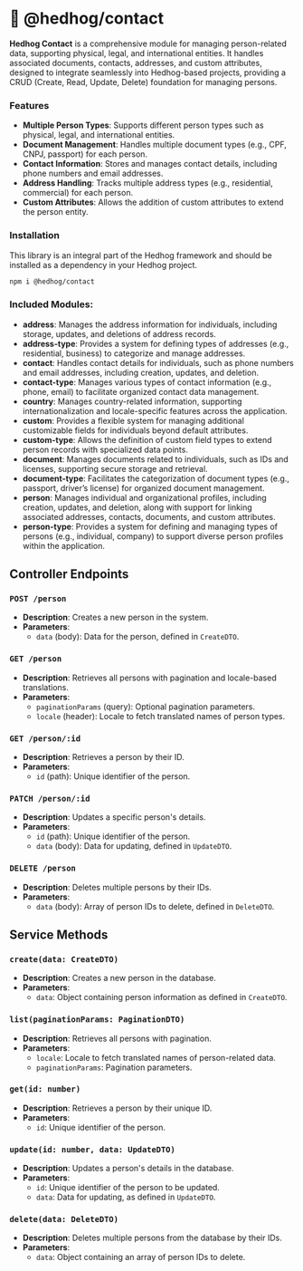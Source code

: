 # 🦔 @hedhog/contact

**Hedhog Contact** is a comprehensive module for managing person-related data, supporting physical, legal, and international entities. It handles associated documents, contacts, addresses, and custom attributes, designed to integrate seamlessly into Hedhog-based projects, providing a CRUD (Create, Read, Update, Delete) foundation for managing persons.

### Features

- **Multiple Person Types**: Supports different person types such as physical, legal, and international entities.
- **Document Management**: Handles multiple document types (e.g., CPF, CNPJ, passport) for each person.
- **Contact Information**: Stores and manages contact details, including phone numbers and email addresses.
- **Address Handling**: Tracks multiple address types (e.g., residential, commercial) for each person.
- **Custom Attributes**: Allows the addition of custom attributes to extend the person entity.

### Installation

This library is an integral part of the Hedhog framework and should be installed as a dependency in your Hedhog project.

```bash
npm i @hedhog/contact
```

### Included Modules:

- **address**: Manages the address information for individuals, including storage, updates, and deletions of address records.
- **address-type**: Provides a system for defining types of addresses (e.g., residential, business) to categorize and manage addresses.
- **contact**: Handles contact details for individuals, such as phone numbers and email addresses, including creation, updates, and deletion.
- **contact-type**: Manages various types of contact information (e.g., phone, email) to facilitate organized contact data management.
- **country**: Manages country-related information, supporting internationalization and locale-specific features across the application.
- **custom**: Provides a flexible system for managing additional customizable fields for individuals beyond default attributes.
- **custom-type**: Allows the definition of custom field types to extend person records with specialized data points.
- **document**: Manages documents related to individuals, such as IDs and licenses, supporting secure storage and retrieval.
- **document-type**: Facilitates the categorization of document types (e.g., passport, driver’s license) for organized document management.
- **person**: Manages individual and organizational profiles, including creation, updates, and deletion, along with support for linking associated addresses, contacts, documents, and custom attributes.
- **person-type**: Provides a system for defining and managing types of persons (e.g., individual, company) to support diverse person profiles within the application.

## Controller Endpoints

### `POST /person`

- **Description**: Creates a new person in the system.
- **Parameters**:
  - `data` (body): Data for the person, defined in `CreateDTO`.

### `GET /person`

- **Description**: Retrieves all persons with pagination and locale-based translations.
- **Parameters**:
  - `paginationParams` (query): Optional pagination parameters.
  - `locale` (header): Locale to fetch translated names of person types.

### `GET /person/:id`

- **Description**: Retrieves a person by their ID.
- **Parameters**:
  - `id` (path): Unique identifier of the person.

### `PATCH /person/:id`

- **Description**: Updates a specific person's details.
- **Parameters**:
  - `id` (path): Unique identifier of the person.
  - `data` (body): Data for updating, defined in `UpdateDTO`.

### `DELETE /person`

- **Description**: Deletes multiple persons by their IDs.
- **Parameters**:
  - `data` (body): Array of person IDs to delete, defined in `DeleteDTO`.

## Service Methods

### `create(data: CreateDTO)`

- **Description**: Creates a new person in the database.
- **Parameters**:
  - `data`: Object containing person information as defined in `CreateDTO`.

### `list(paginationParams: PaginationDTO)`

- **Description**: Retrieves all persons with pagination.
- **Parameters**:
  - `locale`: Locale to fetch translated names of person-related data.
  - `paginationParams`: Pagination parameters.

### `get(id: number)`

- **Description**: Retrieves a person by their unique ID.
- **Parameters**:
  - `id`: Unique identifier of the person.

### `update(id: number, data: UpdateDTO)`

- **Description**: Updates a person's details in the database.
- **Parameters**:
  - `id`: Unique identifier of the person to be updated.
  - `data`: Data for updating, as defined in `UpdateDTO`.

### `delete(data: DeleteDTO)`

- **Description**: Deletes multiple persons from the database by their IDs.
- **Parameters**:
  - `data`: Object containing an array of person IDs to delete.
